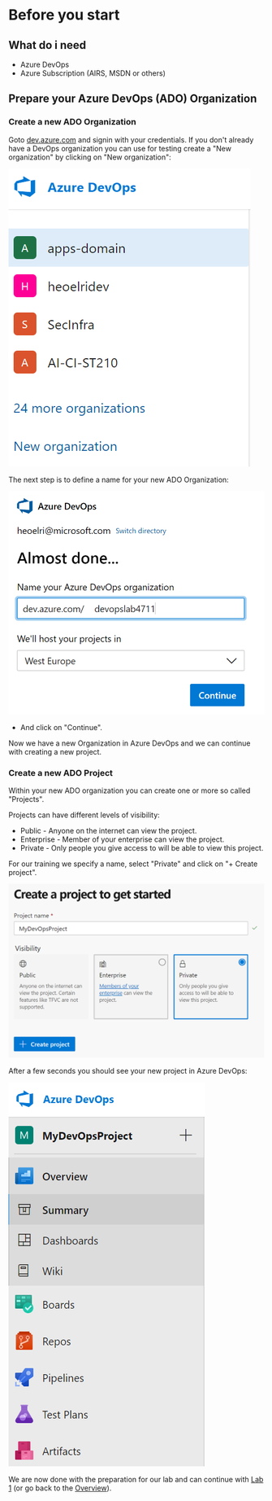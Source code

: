 # Before you start

## What do i need

* Azure DevOps
* Azure Subscription (AIRS, MSDN or others)

## Prepare your Azure DevOps (ADO) Organization

### Create a new ADO Organization

Goto [dev.azure.com](http://dev.azure.com) and signin with your credentials. If you don't already have a DevOps organization you can use for testing create a "New organization" by clicking on "New organization":

![Create a new Azure DevOps Organization](img/lab0_create_devops_organization.png   )

The next step is to define a name for your new ADO Organization:

![Define a Name for Azure DevOps Organization](img/lab0_create_devops_organization2.png)

* And click on "Continue".

Now we have a new Organization in Azure DevOps and we can continue with creating a new project.

### Create a new ADO Project

Within your new ADO organization you can create one or more so called "Projects".

Projects can have different levels of visibility:

* Public - Anyone on the internet can view the project.
* Enterprise - Member of your enterprise can view the project.
* Private - Only people you give access to will be able to view this project.

For our training we specify a name, select "Private" and click on "+ Create project".

![Create a new Project](img/lab0_new_devops_project.png)

After a few seconds you should see your new project in Azure DevOps:

![First look / new project](img/lab0_first_look_new_project.png)

We are now done with the preparation for our lab and can continue with [Lab 1](../lab1/lab1.md) (or go back to the [Overview](../../README.md)).
